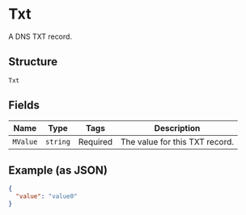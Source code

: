 
# Txt

A DNS TXT record.

## Structure

`Txt`

## Fields

| Name | Type | Tags | Description |
|  --- | --- | --- | --- |
| `MValue` | `string` | Required | The value for this TXT record. |

## Example (as JSON)

```json
{
  "value": "value0"
}
```

